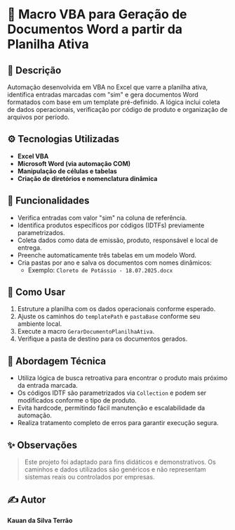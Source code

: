 # 📝 Macro VBA para Geração de Documentos Word a partir da Planilha Ativa

## 📌 Descrição
Automação desenvolvida em VBA no Excel que varre a planilha ativa, identifica entradas marcadas com "sim" e gera documentos Word formatados com base em um template pré-definido. A lógica inclui coleta de dados operacionais, verificação por código de produto e organização de arquivos por período.

## ⚙️ Tecnologias Utilizadas
- **Excel VBA**
- **Microsoft Word (via automação COM)**
- **Manipulação de células e tabelas**
- **Criação de diretórios e nomenclatura dinâmica**

## 🚀 Funcionalidades
- Verifica entradas com valor "sim" na coluna de referência.
- Identifica produtos específicos por códigos (IDTFs) previamente parametrizados.
- Coleta dados como data de emissão, produto, responsável e local de entrega.
- Preenche automaticamente três tabelas em um modelo Word.
- Cria pastas por ano e salva os documentos com nomes dinâmicos:
  - Exemplo: `Cloreto de Potássio - 18.07.2025.docx`

## 📂 Como Usar
1. Estruture a planilha com os dados operacionais conforme esperado.
2. Ajuste os caminhos do `templatePath` e `pastaBase` conforme seu ambiente local.
3. Execute a macro `GerarDocumentoPlanilhaAtiva`.
4. Verifique a pasta de destino para os documentos gerados.

## 🧠 Abordagem Técnica
- Utiliza lógica de busca retroativa para encontrar o produto mais próximo da entrada marcada.
- Os códigos IDTF são parametrizados via `Collection` e podem ser modificados conforme o tipo de produto.
- Evita hardcode, permitindo fácil manutenção e escalabilidade da automação.
- Realiza tratamento completo de erros para garantir execução segura.

## ✨ Observações
> Este projeto foi adaptado para fins didáticos e demonstrativos. Os caminhos e dados utilizados são genéricos e não representam sistemas reais ou controlados por empresas.

## ✍️ Autor
**Kauan da Silva Terrão**
